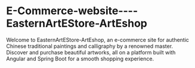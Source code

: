 # E-Commerce-website----EasternArtEStore-ArtEshop
Welcome to EasternArtEStore-ArtEshop, an e-commerce site for authentic Chinese traditional paintings and calligraphy by a renowned master. Discover and purchase beautiful artworks, all on a platform built with Angular and Spring Boot for a smooth shopping experience.
